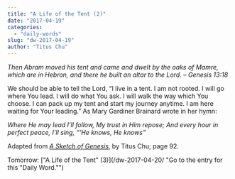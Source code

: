 ```yaml
---
title: "A Life of the Tent (2)"
date: "2017-04-19"
categories: 
  - "daily-words"
slug: "dw-2017-04-19"
author: "Titus Chu"
---
```


_Then Abram moved his tent and came and dwelt by the oaks of Mamre, which are in Hebron, and there he built an altar to the Lord._ _– Genesis 13:18_

We should be able to tell the Lord, “I live in a tent. I am not rooted. I will go where You lead. I will do what You ask. I will walk the way which You choose. I can pack up my tent and start my journey anytime. I am here waiting for Your leading.” As Mary Gardiner Brainard wrote in her hymn:

_Where He may lead I’ll follow,_ _My trust in Him repose;_ _And every hour in perfect peace, I’ll sing,_ _“‘He knows, He knows”_

Adapted from _[A Sketch of Genesis](/book-gen-sketch/ "Go to the listing for this book.")_, by Titus Chu; page 92.

Tomorrow: ["A Life of the Tent" (3)](/dw-2017-04-20/ "Go to the entry for this "Daily Word."")

